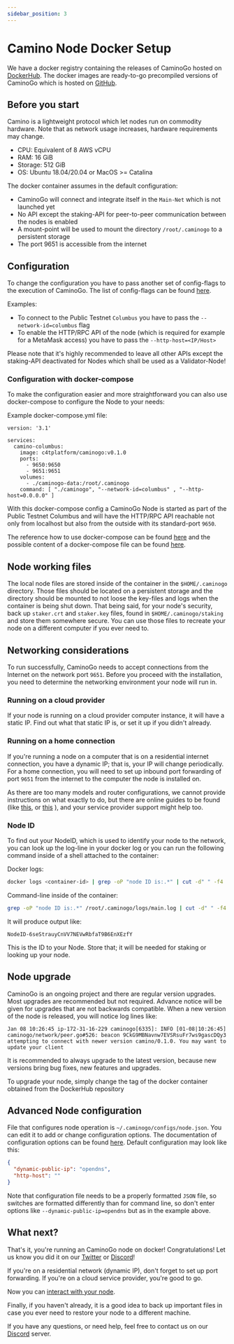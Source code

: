 ```yaml
---
sidebar_position: 3
---
```


# Camino Node Docker Setup

We have a docker registry containing the releases of CaminoGo hosted on [DockerHub](https://hub.docker.com/r/c4tplatform/caminogo). The docker images are ready-to-go precompiled versions of CaminoGo which is hosted on [GitHub](https://github.com/chain4travel/caminogo).

## Before you start

Camino is a lightweight protocol which let nodes run on commodity hardware. Note that as network usage increases, hardware requirements may change.

- CPU: Equivalent of 8 AWS vCPU
- RAM: 16 GiB
- Storage: 512 GiB
- OS: Ubuntu 18.04/20.04 or MacOS &gt;= Catalina

The docker container assumes in the default configuration:

- CaminoGo will connect and integrate itself in the `Main-Net` which is not launched yet
- No API except the staking-API for peer-to-peer communication between the nodes is enabled
- A mount-point will be used to mount the directory `/root/.caminogo` to a persistent storage
- The port 9651 is accessible from the internet

## Configuration

To change the configuration you have to pass another set of config-flags to the execution of CaminoGo. The list of config-flags can be found [here](../../references/caminogo-config-flags).

Examples:

- To connect to the Public Testnet `Columbus` you have to pass the `--network-id=columbus` flag
- To enable the HTTP/RPC API of the node (which is required for example for a MetaMask access) you have to pass the `--http-host=<IP/Host>`

Please note that it's highly recommended to leave all other APIs except the staking-API deactivated for Nodes which shall be used as a Validator-Node!

### Configuration with docker-compose

To make the configuration easier and more straightforward you can also use docker-compose to configure the Node to your needs:

Example docker-compose.yml file:

```
version: '3.1'

services:
  camino-columbus:
    image: c4tplatform/caminogo:v0.1.0
    ports:
      - 9650:9650
      - 9651:9651
    volumes:
      - ./caminogo-data:/root/.caminogo
    command: [ "./caminogo", "--network-id=columbus" , "--http-host=0.0.0.0" ]
```

With this docker-compose config a CaminoGo Node is started as part of the Public Testnet Columbus and will have the HTTP/RPC API reachable not only from localhost but also from the outside with its standard-port `9650`.

The reference how to use docker-compose can be found [here](https://docs.docker.com/compose/reference/) and the possible content of a docker-compose file can be found [here](https://docs.docker.com/compose/compose-file/).

## Node working files

The local node files are stored inside of the container in the `$HOME/.caminogo` directory. Those files should be located on a persistent storage and the directory should be mounted to not loose the key-files and logs when the container is being shut down. That being said, for your node's security, back up `staker.crt` and `staker.key` files, found in `$HOME/.caminogo/staking` and store them somewhere secure. You can use those files to recreate your node on a different computer if you ever need to.

## Networking considerations

To run successfully, CaminoGo needs to accept connections from the Internet on the network port `9651`. Before you proceed with the installation, you need to determine the networking environment your node will run in.

### Running on a cloud provider

If your node is running on a cloud provider computer instance, it will have a static IP. Find out what that static IP is, or set it up if you didn't already.

### Running on a home connection

If you're running a node on a computer that is on a residential internet connection, you have a dynamic IP; that is, your IP will change periodically. For a home connection, you will need to set up inbound port forwarding of port `9651` from the internet to the computer the node is installed on.

As there are too many models and router configurations, we cannot provide instructions on what exactly to do, but there are online guides to be found (like [this](https://www.noip.com/support/knowledgebase/general-port-forwarding-guide/), or [this](https://www.howtogeek.com/66214/how-to-forward-ports-on-your-router/) ), and your service provider support might help too.

### Node ID

To find out your NodeID, which is used to identify your node to the network, you can look up the log-line in your docker log or you can run the following command inside of a shell attached to the container:

Docker logs:

```bash
docker logs <container-id> | grep -oP "node ID is:.*" | cut -d" " -f4 | sort -u
```

Command-line inside of the container:

```bash
grep -oP "node ID is:.*" /root/.caminogo/logs/main.log | cut -d" " -f4 | sort -u
```

It will produce output like:

```text
NodeID-6seStrauyCnVV7NEVwRbfaT9B6EnXEzfY
```

This is the ID to your Node. Store that; it will be needed for staking or looking up your node.

## Node upgrade

CaminoGo is an ongoing project and there are regular version upgrades. Most upgrades are recommended but not required. Advance notice will be given for upgrades that are not backwards compatible. When a new version of the node is released, you will notice log lines like:

```text
Jan 08 10:26:45 ip-172-31-16-229 caminogo[6335]: INFO [01-08|10:26:45] caminogo/network/peer.go#526: beacon 9CkG9MBNavnw7EVSRsuFr7ws9gascDQy3 attempting to connect with newer version camino/0.1.0. You may want to update your client
```

It is recommended to always upgrade to the latest version, because new versions bring bug fixes, new features and upgrades.

To upgrade your node, simply change the tag of the docker container obtained from the DockerHub repository

## Advanced Node configuration

File that configures node operation is `~/.caminogo/configs/node.json`. You can edit it to add or change configuration options. The documentation of configuration options can be found [here](../../references/caminogo-config-flags.md). Default configuration may look like this:

```json
{
  "dynamic-public-ip": "opendns",
  "http-host": ""
}
```

Note that configuration file needs to be a properly formatted `JSON` file, so switches are formatted differently than for command line, so don't enter options like `--dynamic-public-ip=opendns` but as in the example above.

## What next?

That's it, you're running an CaminoGo node on docker! Congratulations! Let us know you did it on our [Twitter](https://twitter.com/CaminoFndtn) or [Discord](https://discord.gg/K5THjAweFB)!

If you're on a residential network (dynamic IP), don't forget to set up port forwarding. If you're on a cloud service provider, you're good to go.

Now you can [interact with your node](../../../apis/caminogo-apis/issuing-api-calls.md).

Finally, if you haven't already, it is a good idea to back up important files in case you ever need to restore your node to a different machine.

If you have any questions, or need help, feel free to contact us on our [Discord](https://discord.gg/K5THjAweFB) server.
